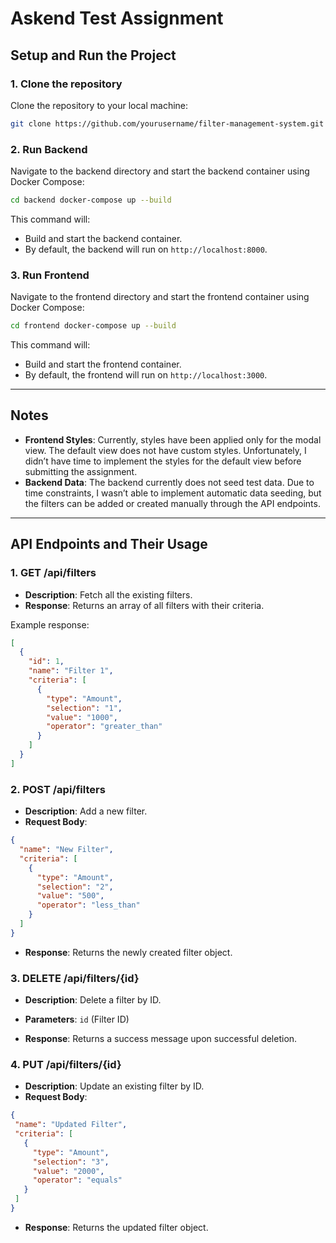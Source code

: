 # Askend Test Assignment

## Setup and Run the Project

### 1. Clone the repository

Clone the repository to your local machine:

```bash
git clone https://github.com/yourusername/filter-management-system.git cd filter-management-system
```

### 2. Run Backend

Navigate to the backend directory and start the backend container using Docker Compose:

```bash
cd backend docker-compose up --build
```

This command will:
- Build and start the backend container.
- By default, the backend will run on `http://localhost:8000`.

### 3. Run Frontend

Navigate to the frontend directory and start the frontend container using Docker Compose:

```bash
cd frontend docker-compose up --build
```

This command will:
- Build and start the frontend container.
- By default, the frontend will run on `http://localhost:3000`.

---

## Notes

- **Frontend Styles**: Currently, styles have been applied only for the modal view. The default view does not have custom styles. Unfortunately, I didn’t have time to implement the styles for the default view before submitting the assignment.
- **Backend Data**: The backend currently does not seed test data. Due to time constraints, I wasn’t able to implement automatic data seeding, but the filters can be added or created manually through the API endpoints.

---

## API Endpoints and Their Usage

### 1. **GET /api/filters**

- **Description**: Fetch all the existing filters.
- **Response**: Returns an array of all filters with their criteria.

Example response:
```json
[
  {
    "id": 1,
    "name": "Filter 1",
    "criteria": [
      {
        "type": "Amount",
        "selection": "1",
        "value": "1000",
        "operator": "greater_than"
      }
    ]
  }
]
```

### 2. **POST /api/filters**

- **Description**: Add a new filter.
- **Request Body**:

```json
{
  "name": "New Filter",
  "criteria": [
    {
      "type": "Amount",
      "selection": "2",
      "value": "500",
      "operator": "less_than"
    }
  ]
}
```

- **Response**: Returns the newly created filter object.

### 3. **DELETE /api/filters/{id}**

- **Description**: Delete a filter by ID.
- **Parameters**: `id` (Filter ID)

- **Response**: Returns a success message upon successful deletion.

### 4. **PUT /api/filters/{id}**

- **Description**: Update an existing filter by ID.
- **Request Body**:

 ```json
{
  "name": "Updated Filter",
  "criteria": [
    {
      "type": "Amount",
      "selection": "3",
      "value": "2000",
      "operator": "equals"
    }
  ]
}
```

- **Response**: Returns the updated filter object.
